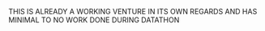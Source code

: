 THIS IS ALREADY A WORKING VENTURE IN ITS OWN REGARDS AND HAS MINIMAL TO NO WORK DONE DURING DATATHON
